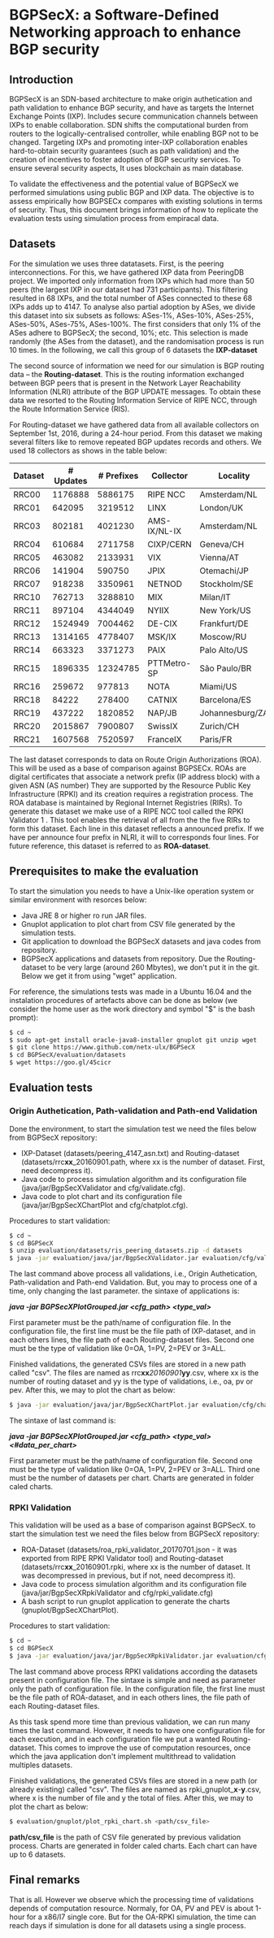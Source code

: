 # BGPSecX: a Software-Defined Networking approach to enhance BGP security

## Introduction

BGPSecX is an SDN-based architecture to make origin authetication and path validation to enhance BGP security, and have as targets the Internet Exchange Points (IXP). Includes secure communication channels between IXPs to enable collaboration. SDN shifts the computational burden from routers to the logically-centralised controller, while enabling BGP not to be changed. Targeting IXPs and promoting inter-IXP collaboration enables hard-to-obtain security guarantees (such as path validation) and the creation of incentives to foster adoption of BGP security services. To ensure several security aspects, It uses blockchain as main database.

To validate the effectiveness and the potential value of BGPSecX we performed simulations using public BGP and IXP data. The objective is to assess empirically how BGPSECx compares with existing solutions in terms of security. Thus, this document brings information of how to replicate the evaluation tests using simulation process from empiracal data.

## Datasets

For the simulation we uses three datatasets. First, is the peering interconnections. For this, we have gathered IXP data from PeeringDB project. We imported only information from IXPs which had more than 50 peers (the largest IXP in our dataset had 731 participants). This filtering resulted in 68 IXPs, and the total number of ASes connected to these 68 IXPs adds up to 4147. To analyse also partial adoption by ASes, we divide this dataset into six subsets as follows: ASes-1%, ASes-10%, ASes-25%, ASes-50%, ASes-75%, ASes-100%. The first considers that only 1% of the ASes adhere to BGPSecX; the second, 10%; etc. This selection is made randomly (the ASes from the dataset), and the randomisation process is run 10 times. In the following, we call this group of 6 datasets the **IXP-dataset**

The second source of information we need for our simulation is BGP routing data – the **Routing-dataset**. This is the routing information exchanged between BGP peers that is present in the Network Layer Reachability Information (NLRI) attribute of the BGP UPDATE messages. To obtain these data we resorted to the Routing Information Service of RIPE NCC, through the Route Information Service (RIS).

For Routing-dataset we have gathered data from all available collectors on September 1st, 2016, during a 24-hour period. From this dataset we making several filters like to remove repeated BGP updates records and others. We used 18 collectors as shows in the table below:


| Dataset | # Updates | # Prefixes | Collector | Locality |
| ------- | --------- | ---------- | --------- | -------- |
| RRC00 | 1176888 | 5886175 | RIPE NCC | Amsterdam/NL |
| RRC01 | 642095 | 3219512 | LINX | London/UK |
| RRC03 | 802181 | 4021230 | AMS-IX/NL-IX | Amsterdam/NL |
| RRC04 | 610684 | 2711758 | CIXP/CERN | Geneva/CH |
| RRC05 | 463082 | 2133931 | VIX | Vienna/AT |
| RRC06 | 141904 | 590750 | JPIX | Otemachi/JP |
| RRC07 | 918238 | 3350961 | NETNOD | Stockholm/SE |
| RRC10 | 762713 | 3288810 | MIX | Milan/IT |
| RRC11 | 897104 | 4344049 | NYIIX | New York/US |
| RRC12 | 1524949 | 7004462 | DE-CIX | Frankfurt/DE |
| RRC13 | 1314165 | 4778407 | MSK/IX | Moscow/RU |
| RRC14 | 663323 | 3371273 | PAIX | Palo Alto/US |
| RRC15 | 1896335 | 12324785 | PTTMetro-SP | São Paulo/BR |
| RRC16 | 259672 | 977813 | NOTA | Miami/US |
| RRC18 | 84222 | 278400 | CATNIX | Barcelona/ES |
| RRC19 | 437222 | 1820852 | NAP/JB | Johannesburg/ZA |
| RRC20 | 2015867 | 7900807 | SwissIX | Zurich/CH |
| RRC21 | 1607568 | 7520597 | FranceIX | Paris/FR |

The last dataset corresponds to data on Route Origin Authorizations (ROA). This will be used as a base of comparison against BGPSECx. ROAs are digital certificates that associate a network prefix (IP address block) with a given ASN (AS number) They are supported by the Resource Public Key Infrastructure (RPKI) and its creation requires a registration process. The ROA database is maintained by Regional Internet Registries (RIRs). To generate this dataset we make use of a RIPE NCC tool called the RPKI Validator 1 . This tool enables the retrieval of all from the the five RIRs to form this dataset. Each line in this dataset reflects a announced prefix. If we have per announce four prefix in NLRI, it will to corresponds four lines. For future reference, this dataset is referred to as **ROA-dataset**.

## Prerequisites to make the evaluation

To start the simulation you needs to have a Unix-like operation system or similar environment with resorces below:

- Java JRE 8 or higher ro run JAR files.
- Gnuplot application to plot chart from CSV file generated by the simulation tests.
- Git application to download the BGPSecX datasets and java codes from repository.
- BGPSecX applications and datasets from repository. Due the Routing-dataset to be very large (around 260 Mbytes), we don't put it in the git. Below we get it from using "wget" application.

For reference, the simulations tests was made in a Ubuntu 16.04 and the instalation procedures of artefacts above can be done as below (we consider the home user as the work directory and symbol "$" is the bash prompt):

```sh
$ cd ~
$ sudo apt-get install oracle-java8-installer gnuplot git unzip wget
$ git clone https://www.github.com/netx-ulx/BGPSecX
$ cd BGPSecX/evaluation/datasets
$ wget https://goo.gl/45cicr
```

## Evaluation tests
### Origin Authetication, Path-validation and Path-end Validation
Done the environment, to start the simulation test we need the files below from BGPSecX repository:

- IXP-Dataset (datasets/peering_4147_asn.txt) and Routing-dataset (datasets/rrc**xx**_20160901.path, where xx is the number of dataset. First, need decompress it).
- Java code to process simulation algorithm and its configuration file (java/jar/BgpSecXValidator and cfg/validate.cfg).
- Java code to plot chart and its configuration file (java/jar/BgpSecXChartPlot and cfg/chatplot.cfg).

Procedures to start validation:

```sh
$ cd ~
$ cd BGPSecX
$ unzip evaluation/datasets/ris_peering_datasets.zip -d datasets
$ java -jar evaluation/java/jar/BgpSecXValidator.jar evaluation/cfg/validate.cfg 3
```

The last command above process all validations, i.e., Origin Authetication, Path-validation and Path-end Validation. But, you may to process one of a time, only changing the last parameter. the sintaxe of applications is:

***java -jar BGPSecXPlotGrouped.jar <cfg_path> <type_val>***

First parameter must be the path/name of configuration file. In the configuration file, the first line must be the file path of IXP-dataset, and in each others lines, the file path of each Routing-dataset files. Second one must be the type of validation like 0=OA, 1=PV, 2=PEV or 3=ALL.

Finished validations, the generated CSVs files are stored in a new path called "csv". The files are named as rrc**xx**_20160901_**yy**.csv, where xx is the number of routing dataset and yy is the type of validations, i.e., oa, pv or pev. After this, we may to plot the chart as below:

```sh
$ java -jar evaluation/java/jar/BgpSecXChartPlot.jar evaluation/cfg/chatplot.cfg 3 6
```

The sintaxe of last command is:

***java -jar BGPSecXPlotGrouped.jar <cfg_path> <type_val> <#data_per_chart>***

First parameter must be the path/name of configuration file. Second one must be the type of validation like 0=OA, 1=PV, 2=PEV or 3=ALL. Third one must be the number of datasets per chart. Charts are generated in folder caled charts.

### RPKI Validation

This validation will be used as a base of comparison against BGPSecX. to start the simulation test we need the files below from BGPSecX repository:

- ROA-Dataset (datasets/roa_rpki_validator_20170701.json - it was exported from RIPE RPKI Validator tool) and Routing-dataset (datasets/rrc**xx**_20160901.rpki, where xx is the number of dataset. It was decompressed in previous, but if not, need decompress it).
- Java code to process simulation algorithm and its configuration file (java/jar/BgpSecXRpkiValidator and cfg/rpki_validate.cfg)
- A bash script to run gnuplot application to generate the charts (gnuplot/BgpSecXChartPlot).

Procedures to start validation:

```sh
$ cd ~
$ cd BGPSecX
$ java -jar evaluation/java/jar/BgpSecXRpkiValidator.jar evaluation/cfg/rpki_validate.cfg
```

The last command above process RPKI validations according the datasets present in configuration file. The sintaxe is simple and need as parameter only the path of configuration file. In the configuration file, the first line must be the file path of ROA-dataset, and in each others lines, the file path of each Routing-dataset files.

As this task spend more time than previous validation, we can run many times the last command. However, it needs to have one configuration file for each execution, and in each configuration file we put a wanted Routing-dataset. This comes to improve the use of computation resources, once which the java application don't implement multithread to validation multiples datasets.

Finished validations, the generated CSVs files are stored in a new path (or already existing) called "csv". The files are named as rpki_gnuplot_**x**-**y**.csv, where x is the number of file and y the total of files. After this, we may to plot the chart as below:

```sh
$ evaluation/gnuplot/plot_rpki_chart.sh <path/csv_file>
```

**path/csv_file** is the path of CSV file generated by previous validation process. Charts are generated in folder caled charts. Each chart can have up to 6 datasets.

## Final remarks

That is all. However we observe which the processing time of validations depends of computation resource. Normaly, for OA, PV and PEV is about 1-hour for a x86/I7 single core. But for the OA-RPKI simulation, the time can reach days if simulation is done for all datasets using a single process.
